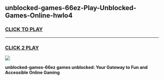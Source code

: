 
## unblocked-games-66ez-Play-Unblocked-Games-Online-hwlo4
<h3>
<a href="https://premium76.site?title=unblocked-games-66ez&ref=25A">CLICK TO PLAY</a></h3>
<hr>

<h3>
<a href="https://premium76.site?title=unblocked-games-66ez&ref=25A">CLICK 2 PLAY</a>
  
</h3>

<a href="https://premium76.site?title=unblocked-games-66ez&ref=25A"><img src="https://clearcache.store/games.png"></a>


**unblocked-games-66ez games unblocked: Your Gateway to Fun and Accessible Online Gaming**
